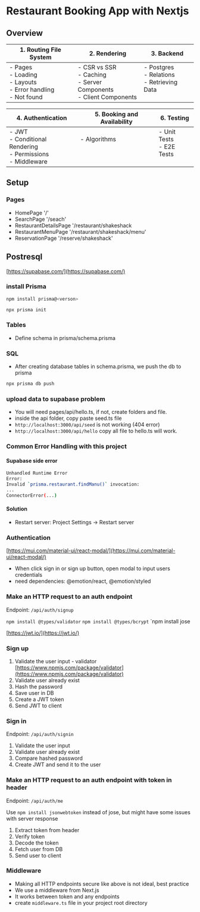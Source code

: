 # Restaurant Booking App with Nextjs

## Overview

| 1. Routing File System                                               | 2. Rendering                                                                | 3. Backend                                             |
| -------------------------------------------------------------------- | --------------------------------------------------------------------------- | ------------------------------------------------------ |
| - Pages<br>- Loading<br>- Layouts<br>- Error handling<br>- Not found | - CSR vs SSR<br>- Caching<br>- Server Components<br>- Client Components<br> | - Postgres<br>- Relations<br>- Retrieving Data<br><br> |

| 4. Authentication                                                 | 5. Booking and Availability | 6. Testing                          |
| ----------------------------------------------------------------- | --------------------------- | ----------------------------------- |
| - JWT<br>- Conditional Rendering<br>- Permissions<br>- Middleware | - Algorithms <br><br><br>   | - Unit Tests<br>- E2E Tests<br><br> |

## Setup

### Pages

- HomePage '/'
- SearchPage '/seach'
- RestaurantDetailsPage '/restaurant/shakeshack
- RestaurantMenuPage '/restaurant/shakeshack/menu'
- ReservationPage '/reserve/shakeshack'

## Postresql

[https://supabase.com/](https://supabase.com/)

### install Prisma

```bash
npm install prisma@<verson>

npx prisma init
```

### Tables

- Define schema in prisma/schema.prisma

### SQL

- After creating database tables in schema.prisma, we push the db to prisma

```bash
npx prisma db push

```

### upload data to supabase problem

- You will need pages/api/hello.ts, if not, create folders and file.
- inside the api folder, copy paste seed.ts file
- `http://localhost:3000/api/seed` is not working (404 error)
- `http://localhost:3000/api/hello` copy all file to hello.ts will work.

### Common Error Handling with this project

#### Supabase side error

```bash
Unhandled Runtime Error
Error:
Invalid `prisma.restaurant.findManu()` invocation:
...
ConnectorError(...)
```

#### Solution

- Restart server: Project Settings -> Restart server

### Authentication

[https://mui.com/material-ui/react-modal/](https://mui.com/material-ui/react-modal/)

- When click sign in or sign up button, open modal to input users credentials
- need dependencies: @emotion/react, @emotion/styled

### Make an HTTP request to an auth endpoint

Endpoint: `/api/auth/signup`

`npm install @types/validator`
`npm install @types/bcrypt`
`npm install jose

[https://jwt.io/](https://jwt.io/)

### Sign up

1. Validate the user input - validator [https://www.npmjs.com/package/validator](https://www.npmjs.com/package/validator)
2. Validate user already exist
3. Hash the password
4. Save user in DB
5. Create a JWT token
6. Send JWT to client

### Sign in

Endpoint: `/api/auth/signin`

1. Validate the user input
2. Validate user already exist
3. Compare hashed password
4. Create JWT and send it to the user

### Make an HTTP request to an auth endpoint with token in header

Endpoint: `/api/auth/me`

Use `npm install jsonwebtoken` instead of jose, but might have some issues with server response

1. Extract token from header
2. Verify token
3. Decode the token
4. Fetch user from DB
5. Send user to client

### Middleware

- Making all HTTP endpoints secure like above is not ideal, best practice
- We use a middleware from Next.js
- It works between token and any endpoints
- create `middleware.ts` file in your project root directory

